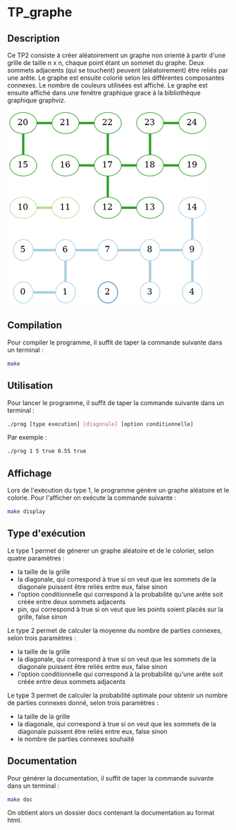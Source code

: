 # TP_graphe

## Description

Ce TP2 consiste à créer aléatoirement un graphe non orienté à partir d'une grille de taille n x n, chaque point étant un sommet du graphe. Deux sommets adjacents (qui se touchent) peuvent (aléatoirement) être reliés par une arête. Le graphe est ensuite colorié selon les différentes composantes connexes. Le nombre de couleurs utilisées est affiché. Le graphe est ensuite affiché dans une fenêtre graphique grace à la bibliothèque graphique graphviz.

![Exemple de graphe](images/exemple.png)

## Compilation

Pour compiler le programme, il suffit de taper la commande suivante dans un terminal :

```bash
make
```

## Utilisation

Pour lancer le programme, il suffit de taper la commande suivante dans un terminal :

```bash
./prog [type execution] [diagonale] [option conditionnelle]
```

Par exemple :

```bash
./prog 1 5 true 0.55 true
```

## Affichage

Lors de l'exécution du type 1, le programme génère un graphe aléatoire et le colorie. Pour l'afficher on exécute la commande suivante :

```bash
make display
```

## Type d'exécution

Le type 1 permet de génerer un graphe aléatoire et de le colorier, selon quatre paramètres :
- la taille de la grille 
- la diagonale, qui correspond à true si on veut que les sommets de la diagonale puissent être reliés entre eux, false sinon
- l'option conditionnelle qui correspond à la probabilité qu'une arête soit créée entre deux sommets adjacents
- pin, qui correspond à true si on veut que les points soient placés sur la grille, false sinon

Le type 2 permet de calculer la moyenne du nombre de parties connexes, selon trois paramètres :
- la taille de la grille
- la diagonale, qui correspond à true si on veut que les sommets de la diagonale puissent être reliés entre eux, false sinon
- l'option conditionnelle qui correspond à la probabilité qu'une arête soit créée entre deux sommets adjacents

Le type 3 permet de calculer la probabilité optimale pour obtenir un nombre de parties connexes donné, selon trois paramètres :
- la taille de la grille
- la diagonale, qui correspond à true si on veut que les sommets de la diagonale puissent être reliés entre eux, false sinon
- le nombre de parties connexes souhaité


## Documentation

Pour générer la documentation, il suffit de taper la commande suivante dans un terminal :

```bash
make doc
```

On obtient alors un dossier docs contenant la documentation au format html.
